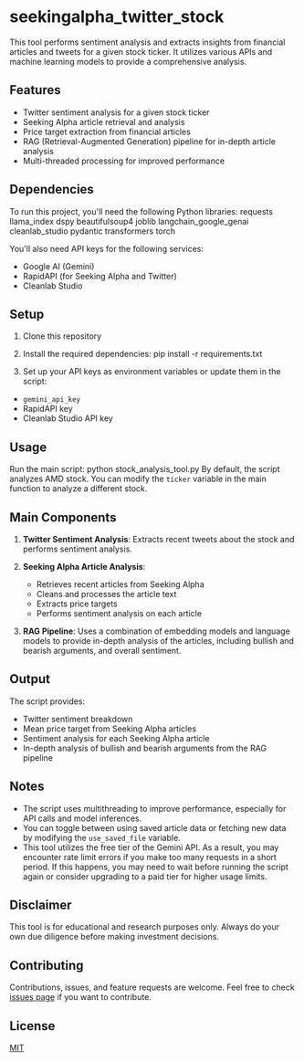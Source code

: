 # seekingalpha_twitter_stock


This tool performs sentiment analysis and extracts insights from financial articles and tweets for a given stock ticker. It utilizes various APIs and machine learning models to provide a comprehensive analysis.

## Features

- Twitter sentiment analysis for a given stock ticker
- Seeking Alpha article retrieval and analysis
- Price target extraction from financial articles
- RAG (Retrieval-Augmented Generation) pipeline for in-depth article analysis
- Multi-threaded processing for improved performance

## Dependencies

To run this project, you'll need the following Python libraries:
requests
llama_index
dspy
beautifulsoup4
joblib
langchain_google_genai
cleanlab_studio
pydantic
transformers
torch

You'll also need API keys for the following services:
- Google AI (Gemini)
- RapidAPI (for Seeking Alpha and Twitter)
- Cleanlab Studio

## Setup

1. Clone this repository
2. Install the required dependencies:
pip install -r requirements.txt

3. Set up your API keys as environment variables or update them in the script:
- `gemini_api_key`
- RapidAPI key
- Cleanlab Studio API key

## Usage

Run the main script:
python stock_analysis_tool.py
By default, the script analyzes AMD stock. You can modify the `ticker` variable in the main function to analyze a different stock.

## Main Components

1. **Twitter Sentiment Analysis**: Extracts recent tweets about the stock and performs sentiment analysis.

2. **Seeking Alpha Article Analysis**: 
   - Retrieves recent articles from Seeking Alpha
   - Cleans and processes the article text
   - Extracts price targets
   - Performs sentiment analysis on each article

3. **RAG Pipeline**: Uses a combination of embedding models and language models to provide in-depth analysis of the articles, including bullish and bearish arguments, and overall sentiment.

## Output

The script provides:
- Twitter sentiment breakdown
- Mean price target from Seeking Alpha articles
- Sentiment analysis for each Seeking Alpha article
- In-depth analysis of bullish and bearish arguments from the RAG pipeline

## Notes

- The script uses multithreading to improve performance, especially for API calls and model inferences.
- You can toggle between using saved article data or fetching new data by modifying the `use_saved_file` variable.
- This tool utilizes the free tier of the Gemini API. As a result, you may encounter rate limit errors if you make too many requests in a short period. If this happens, you may need to wait before running the script again or consider upgrading to a paid tier for higher usage limits.

## Disclaimer

This tool is for educational and research purposes only. Always do your own due diligence before making investment decisions.

## Contributing

Contributions, issues, and feature requests are welcome. Feel free to check [issues page](https://github.com/yourusername/stock-analysis-tool/issues) if you want to contribute.

## License

[MIT](https://choosealicense.com/licenses/mit/)



